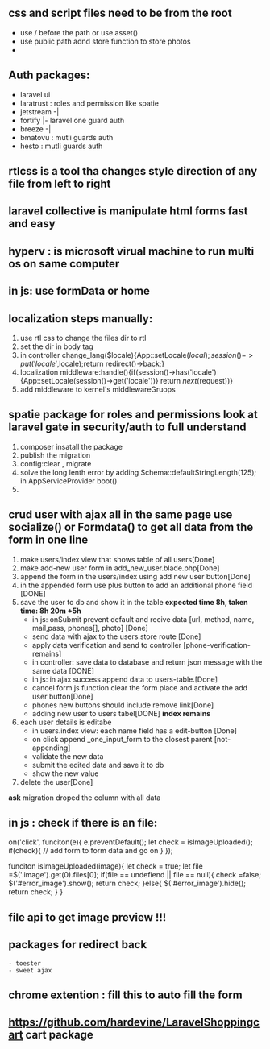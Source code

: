 ## css and script files need to be from the root
- use / before the path or use asset()
- use public path adnd store function to store photos 
- 

## Auth packages:
- laravel ui
- laratrust : roles and permission like spatie
- jetstream -|
- fortify    |- laravel one guard auth
- breeze    -|
- bmatovu : mutli guards auth
- hesto : mutli guards auth

## rtlcss is a tool tha changes style direction of any file from left to right

## laravel collective is manipulate html forms fast and easy

## hyperv : is microsoft virual machine to run multi os on same computer

## in js: use formData or home

## localization steps manually:
1. use rtl css to change the files dir to rtl
2. set the dir in body tag
3. in controller change_lang($locale){App::setLocale($local); session()->put('locale',$locale);return redirect()->back;}
4. localization middleware:handle(){if(session()->has('locale'){App::setLocale(session()->get('locale'))} return $next($request))}
5. add middleware to kernel's middlewareGruops 


## spatie package for roles and permissions look at laravel gate in security/auth to full understand
1. composer insatall the package
2. publish the migration
3. config:clear , migrate
4. solve the long lenth error by adding  Schema::defaultStringLength(125); in AppServiceProvider boot() 
5. 

## crud user with ajax all in the same page use socialize() or Formdata() to get all data from the form in one line
1. make users/index view that shows table of all users[Done]
2. make add-new user form in add_new_user.blade.php[Done]
3. append the form in the users/index using add new user button[Done]
4. in the appended form use plus button to add an additional phone field [DONE]
5. save the user to db and show it in the table __expected time 8h, taken time: 8h 20m +5h__
    - in js: onSubmit prevent default and recive data [url, method, name, mail,pass, phones[], photo] [Done]
    - send data with ajax to the users.store route [Done]
    - apply data verification and send to controller [phone-verification-remains] 
    - in controller: save data to database and return json message with the same data [DONE]
    - in js: in ajax success append data to users-table.[Done]
    - cancel form js function clear the form place and activate the add user button[Done]
    - phones new buttons should include remove link[Done]
    - adding new user to users tabel[DONE] __index remains__
6. each user details is editabe 
    - in users.index view: each name field has a edit-button  [Done]
    - on click append _one_input_form to the closest parent [not-appending]
    - validate the new data
    - submit the edited data and save it to db
    - show the new value
7. delete the user[Done]
   

__ask__
migration droped the column with all data

## in js : check if there is an file:
on('click', funciton(e){
    e.preventDefault();
    let check = isImageUploaded();
    if(check){
        // add form to form data and go on
    }
});

funciton isImageUploaded(image){
    let check = true;
    let file =$('.image').get(0).files[0];
    if(file == undefiend || file == null){
        check =false;
         $('#error_image').show();
        return check;
    }else{
         $('#error_image').hide();
         return check;
    }
}
## file api to get image preview !!!

## packages for redirect back 
    - toester
    - sweet ajax

## chrome extention : fill this to auto fill the form


## https://github.com/hardevine/LaravelShoppingcart cart package